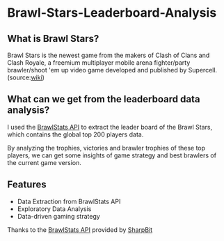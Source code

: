 # Brawl-Stars-Leaderboard-Analysis

## What is Brawl Stars?
Brawl Stars is the newest game from the makers of Clash of Clans and Clash Royale, a freemium multiplayer mobile arena fighter/party brawler/shoot 'em up video game developed and published by Supercell.(source:[wiki](https://en.wikipedia.org/wiki/Brawl_Stars))

## What can we get from the leaderboard data analysis?
I used the [BrawlStats API](https://github.com/SharpBit/brawlstats) to extract the leader board of the Brawl Stars, which contains the global top 200 players data.

By analyzing the trophies, victories and brawler trophies of these top players, we can get some insights of game strategy and best brawlers of the current game version.

## Features
- Data Extraction from BrawlStats API
- Exploratory Data Analysis
- Data-driven gaming strategy

Thanks to the [BrawlStats API](https://github.com/SharpBit/brawlstats) provided by [SharpBit](https://github.com/SharpBit)
